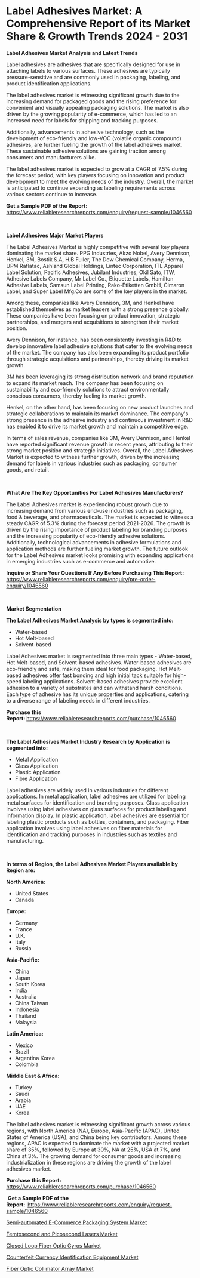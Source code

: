 <p><h1>Label Adhesives Market: A Comprehensive Report of its Market Share & Growth Trends 2024 - 2031</h1></p><p><strong>Label Adhesives Market Analysis and Latest Trends</strong></p>
<p><p>Label adhesives are adhesives that are specifically designed for use in attaching labels to various surfaces. These adhesives are typically pressure-sensitive and are commonly used in packaging, labeling, and product identification applications.</p><p>The label adhesives market is witnessing significant growth due to the increasing demand for packaged goods and the rising preference for convenient and visually appealing packaging solutions. The market is also driven by the growing popularity of e-commerce, which has led to an increased need for labels for shipping and tracking purposes.</p><p>Additionally, advancements in adhesive technology, such as the development of eco-friendly and low-VOC (volatile organic compound) adhesives, are further fueling the growth of the label adhesives market. These sustainable adhesive solutions are gaining traction among consumers and manufacturers alike.</p><p>The label adhesives market is expected to grow at a CAGR of 7.5% during the forecast period, with key players focusing on innovation and product development to meet the evolving needs of the industry. Overall, the market is anticipated to continue expanding as labeling requirements across various sectors continue to increase.</p></p>
<p><strong>Get a Sample PDF of the Report:&nbsp;</strong> <a href="https://www.reliableresearchreports.com/enquiry/request-sample/1046560">https://www.reliableresearchreports.com/enquiry/request-sample/1046560</a></p>
<p>&nbsp;</p>
<p><strong>Label Adhesives Major Market Players</strong></p>
<p><p>The Label Adhesives Market is highly competitive with several key players dominating the market share. PPG Industries, Akzo Nobel, Avery Dennison, Henkel, 3M, Bostik S.A, H.B Fuller, The Dow Chemical Company, Herma, UPM Raflatac, Ashland Global Holdings, Lintec Corporation, ITL Apparel Label Solution, Pacific Adhesives, Jubilant Industries, Okil Sato, ITW, Adhesive Labels Company, Mr Label Co., Etiquette Labels, Hamilton Adhesive Labels, Samsun Label Printing, Rako-Etiketten GmbH, Cimaron Label, and Super Label Mfg.Co are some of the key players in the market.</p><p>Among these, companies like Avery Dennison, 3M, and Henkel have established themselves as market leaders with a strong presence globally. These companies have been focusing on product innovation, strategic partnerships, and mergers and acquisitions to strengthen their market position.</p><p>Avery Dennison, for instance, has been consistently investing in R&D to develop innovative label adhesive solutions that cater to the evolving needs of the market. The company has also been expanding its product portfolio through strategic acquisitions and partnerships, thereby driving its market growth.</p><p>3M has been leveraging its strong distribution network and brand reputation to expand its market reach. The company has been focusing on sustainability and eco-friendly solutions to attract environmentally conscious consumers, thereby fueling its market growth.</p><p>Henkel, on the other hand, has been focusing on new product launches and strategic collaborations to maintain its market dominance. The company's strong presence in the adhesive industry and continuous investment in R&D has enabled it to drive its market growth and maintain a competitive edge.</p><p>In terms of sales revenue, companies like 3M, Avery Dennison, and Henkel have reported significant revenue growth in recent years, attributing to their strong market position and strategic initiatives. Overall, the Label Adhesives Market is expected to witness further growth, driven by the increasing demand for labels in various industries such as packaging, consumer goods, and retail.</p></p>
<p>&nbsp;</p>
<p><strong>What Are The Key Opportunities For Label Adhesives Manufacturers?</strong></p>
<p><p>The Label Adhesives market is experiencing robust growth due to increasing demand from various end-use industries such as packaging, food & beverage, and pharmaceuticals. The market is expected to witness a steady CAGR of 5.3% during the forecast period 2021-2026. The growth is driven by the rising importance of product labeling for branding purposes and the increasing popularity of eco-friendly adhesive solutions. Additionally, technological advancements in adhesive formulations and application methods are further fueling market growth. The future outlook for the Label Adhesives market looks promising with expanding applications in emerging industries such as e-commerce and automotive.</p></p>
<p><strong>Inquire or Share Your Questions If Any Before Purchasing This Report:</strong> <a href="https://www.reliableresearchreports.com/enquiry/pre-order-enquiry/1046560">https://www.reliableresearchreports.com/enquiry/pre-order-enquiry/1046560</a></p>
<p>&nbsp;</p>
<p><strong>Market Segmentation</strong></p>
<p><strong>The Label Adhesives Market Analysis by types is segmented into:</strong></p>
<p><ul><li>Water-based</li><li>Hot Melt-based</li><li>Solvent-based</li></ul></p>
<p><p>Label Adhesives market is segmented into three main types - Water-based, Hot Melt-based, and Solvent-based adhesives. Water-based adhesives are eco-friendly and safe, making them ideal for food packaging. Hot Melt-based adhesives offer fast bonding and high initial tack suitable for high-speed labeling applications. Solvent-based adhesives provide excellent adhesion to a variety of substrates and can withstand harsh conditions. Each type of adhesive has its unique properties and applications, catering to a diverse range of labeling needs in different industries.</p></p>
<p><strong>Purchase this Report:&nbsp;</strong><a href="https://www.reliableresearchreports.com/purchase/1046560">https://www.reliableresearchreports.com/purchase/1046560</a></p>
<p>&nbsp;</p>
<p><strong>The Label Adhesives Market Industry Research by Application is segmented into:</strong></p>
<p><ul><li>Metal Application</li><li>Glass Application</li><li>Plastic Application</li><li>Fibre Application</li></ul></p>
<p><p>Label adhesives are widely used in various industries for different applications. In metal application, label adhesives are utilized for labeling metal surfaces for identification and branding purposes. Glass application involves using label adhesives on glass surfaces for product labeling and information display. In plastic application, label adhesives are essential for labeling plastic products such as bottles, containers, and packaging. Fiber application involves using label adhesives on fiber materials for identification and tracking purposes in industries such as textiles and manufacturing.</p></p>
<p>&nbsp;</p>
<p><strong>In terms of Region, the Label Adhesives Market Players available by Region are:</strong></p>
<p>
    <p> <strong> North America: </strong>
        <ul>
            <li>United States</li>
            <li>Canada</li>
        </ul>
        </p> 
    <p> <strong> Europe: </strong>
        <ul>
            <li>Germany</li>
            <li>France</li>
            <li>U.K.</li>
            <li>Italy</li>
            <li>Russia</li>
        </ul>
        </p> 
    <p> <strong> Asia-Pacific: </strong>
        <ul>
            <li>China</li>
            <li>Japan</li>
            <li>South Korea</li>
            <li>India</li>
            <li>Australia</li>
            <li>China Taiwan</li>
            <li>Indonesia</li>
            <li>Thailand</li>
            <li>Malaysia</li>
        </ul>
        </p> 
    <p> <strong> Latin America: </strong>
        <ul>
            <li>Mexico</li>
            <li>Brazil</li>
            <li>Argentina Korea</li>
            <li>Colombia</li>
        </ul>
        </p> 
    <p> <strong> Middle East & Africa: </strong>
        <ul>
            <li>Turkey</li>
            <li>Saudi</li>
            <li>Arabia</li>
            <li>UAE</li>
            <li>Korea</li>
        </ul>
    </p>
    </p>
<p><p>The label adhesives market is witnessing significant growth across various regions, with North America (NA), Europe, Asia-Pacific (APAC), United States of America (USA), and China being key contributors. Among these regions, APAC is expected to dominate the market with a projected market share of 35%, followed by Europe at 30%, NA at 25%, USA at 7%, and China at 3%. The growing demand for consumer goods and increasing industrialization in these regions are driving the growth of the label adhesives market.</p></p>
<p><strong>Purchase this Report: </strong><a href="https://www.reliableresearchreports.com/purchase/1046560">https://www.reliableresearchreports.com/purchase/1046560</a></p>
<p>&nbsp;<strong>Get a Sample PDF of the Report:&nbsp;&nbsp;</strong><a href="https://www.reliableresearchreports.com/enquiry/request-sample/1046560">https://www.reliableresearchreports.com/enquiry/request-sample/1046560</a></p>
<p><strong></strong></p>
<p><p><a href="https://medium.com/@loririce03/semi-automated-e-commerce-packaging-system-market-size-market-outlook-and-market-forecast-2024-to-3892569b0500">Semi-automated E-Commerce Packaging System Market</a></p><p><a href="https://medium.com/@loririce03/femtosecond-and-picosecond-lasers-market-size-and-market-trends-complete-industry-overview-2024-6b789ca6a923">Femtosecond and Picosecond Lasers Market</a></p><p><a href="https://medium.com/@catherinemartinez15/closed-loop-fiber-optic-gyros-market-insights-into-market-cagr-market-trends-and-growth-e41a1ba53b52">Closed Loop Fiber Optic Gyros Market</a></p><p><a href="https://medium.com/p/081b39224d9d/edit">Counterfeit Currency Identification Equipment Market</a></p><p><a href="https://medium.com/p/fc0f656c74d0/edit">Fiber Optic Collimator Array Market</a></p></p>